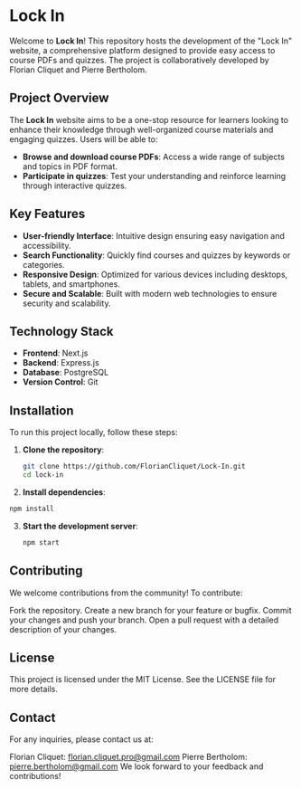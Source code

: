 # Lock In

Welcome to **Lock In**! This repository hosts the development of the "Lock In" website, a comprehensive platform designed to provide easy access to course PDFs and quizzes. The project is collaboratively developed by Florian Cliquet and Pierre Bertholom.

## Project Overview

The **Lock In** website aims to be a one-stop resource for learners looking to enhance their knowledge through well-organized course materials and engaging quizzes. Users will be able to:

- **Browse and download course PDFs**: Access a wide range of subjects and topics in PDF format.
- **Participate in quizzes**: Test your understanding and reinforce learning through interactive quizzes.

## Key Features

- **User-friendly Interface**: Intuitive design ensuring easy navigation and accessibility.
- **Search Functionality**: Quickly find courses and quizzes by keywords or categories.
- **Responsive Design**: Optimized for various devices including desktops, tablets, and smartphones.
- **Secure and Scalable**: Built with modern web technologies to ensure security and scalability.

## Technology Stack

- **Frontend**: Next.js
- **Backend**: Express.js
- **Database**: PostgreSQL
- **Version Control**: Git

## Installation

To run this project locally, follow these steps:

1. **Clone the repository**:
   ```bash
   git clone https://github.com/FlorianCliquet/Lock-In.git
   cd lock-in
   ```
2. **Install dependencies**:
  ```bash
  npm install
  ```
3. **Start the development server**:
   ```bash
   npm start
   ```
## Contributing

We welcome contributions from the community! To contribute:

Fork the repository.
Create a new branch for your feature or bugfix.
Commit your changes and push your branch.
Open a pull request with a detailed description of your changes.

## License

This project is licensed under the MIT License. See the LICENSE file for more details.

## Contact
For any inquiries, please contact us at:

Florian Cliquet: florian.cliquet.pro@gmail.com
Pierre Bertholom: pierre.bertholom@gmail.com
We look forward to your feedback and contributions!
